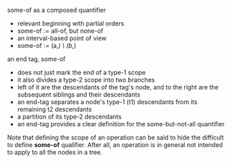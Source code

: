 
some-of as a composed quantifier
- relevant beginning with partial orders
- some-of := all-of, but none-of
- an interval-based point of view
- some-of := (a,*) \ (b,*)

an end tag, some-of
- does not just mark the end of a type-1 scope
- it also divides a type-2 scope into two branches
- left of it are the descendants of the tag's node, and to
  the right are the subsequent siblings and their descendants
- an end-tag separates a node's type-1 (t1)
  descendants from its remaining t2 descendants
- a partition of its type-2 descendants
- an end-tag provides a clear definition
  for the some-but-not-all quantifier

Note that defining the scope of an operation can be said to hide the difficult
to define **some-of** qualifier. After all, an operation is in general not
intended to apply to all the nodes in a tree.
